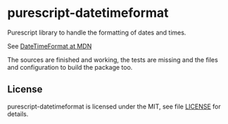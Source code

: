 # purescript-datetimeformat

Purescript library to handle the formatting of dates and times.

See [DateTimeFormat at MDN](https://developer.mozilla.org/en-US/docs/Web/JavaScript/Reference/Global_Objects/Intl/DateTimeFormat/DateTimeFormat)

The sources are finished and working, the tests are missing and the files and configuration to build the package too.

## License

purescript-datetimeformat is licensed under the MIT, see file [LICENSE](LICENSE) for details.
